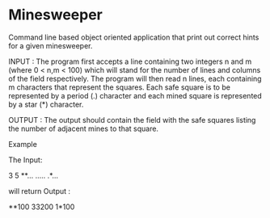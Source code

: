 # Minesweeper
Command line based object oriented application that print out correct hints for a given minesweeper. 

INPUT : The program first accepts a line containing two integers n and m (where 0 < n,m < 100) which will stand for the number of lines and columns of the field respectively. The program will then read n lines, each containing m characters that represent the squares. Each safe square is to be represented by a period (.) character and each mined square is represented by a star (*) character.

OUTPUT : The output should contain the field with the safe squares listing the number of adjacent mines to that square.

Example

The Input:

3 5
**...
.....
.*...

will return Output :

**100
33200
1*100

